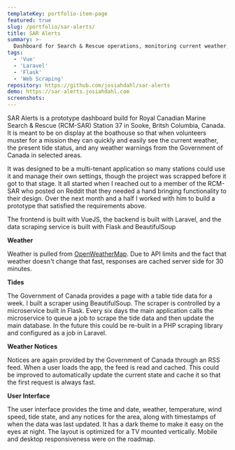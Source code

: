 ```yaml
---
templateKey: portfolio-item-page
featured: true
slug: /portfolio/sar-alerts/
title: SAR Alerts
summary: >-
  Dashboard for Search & Rescue operations, monitoring current weather, tides, and weather warnings.
tags:
  - 'Vue'
  - 'Laravel'
  - 'Flask'
  - 'Web Scraping'
repository: https://github.com/josiahdahl/sar-alerts
demo: https://sar-alerts.josiahdahl.com
screenshots:
---
```

SAR Alerts is a prototype dashboard build for Royal Canadian Marine Search & Rescue (RCM-SAR) Station 37 in Sooke, Britsh
Columbia, Canada. It is meant to be on display at the boathouse so that when volunteers muster for a mission they
can quickly and easily see the current weather, the present tide status, and any weather warnings from the Government of Canada
in selected areas.

It was designed to be a multi-tenant application so many stations could use it and manage their own settings,
 though the project was scrapped before it got to that stage. It all started when I reached out to a member of the RCM-SAR 
 who posted on Reddit that they needed a hand bringing functionality to their design. Over the next month and a half
 I worked with him to build a prototype that satisfied the requirements above.
 
The frontend is built with VueJS, the backend is built with Laravel, and the data scraping service is built
with Flask and BeautifulSoup
 
**Weather**

Weather is pulled from [OpenWeatherMap](https://openweathermap.org). Due to API limits and the fact that 
weather doesn't change that fast, responses are cached server side for 30 minutes.

**Tides**

The Government of Canada provides a page with a table tide data for a week. I built a scraper using 
BeautifulSoup. The scraper is controlled by a microservice built in Flask. Every six days the main 
application calls the microservice to queue a job to scrape the tide data and then update the main
database. In the future this could be re-built in a PHP scraping library and configured as a job in
Laravel.

**Weather Notices**

Notices are again provided by the Government of Canada through an RSS feed. When a user loads the
app, the feed is read and cached. This could be improved to automatically update the current state
and cache it so that the first request is always fast.

**User Interface**
 
The user interface provides the time and date, weather, temperature, wind speed, tide state, and any
notices for the area, along with timestamps of when the data was last updated. It has a dark theme to make it
easy on the eyes at night. The layout is optimized for a TV mounted vertically. Mobile and desktop responsiveness
were on the roadmap. 